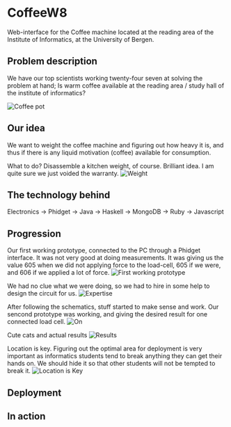 CoffeeW8
========

Web-interface for the Coffee machine located at the reading area of the 
Institute of Informatics, at the University of Bergen.

Problem description
-------------------

We have our top scientists working twenty-four seven at solving the problem at
hand; Is warm coffee available at the reading area / study hall of the institute
of informatics? 

![Coffee pot](https://lh5.googleusercontent.com/-Aw_DG2tbNiA/UEdubrThDCI/AAAAAAAACa8/3l3VF2lgjoU/s1296/IMG_20120905_172201.jpg)


Our idea
--------

We want to weight the coffee machine and figuring out how heavy it is, and thus if
there is any liquid motivation (coffee) available for consumption. 

What to do? Disassemble a kitchen weight, of course. Brilliant idea. 
I am quite sure we just voided the warranty.
![Weight](https://lh4.googleusercontent.com/-2newWaUs4z0/UEdzPrPu7vI/AAAAAAAACcI/gCpc-Pmcq94/s1296/IMG_20120905_174252.jpg)


The technology behind
---------------------

Electronics -> Phidget -> Java -> Haskell -> MongoDB -> Ruby -> Javascript

Progression
-----------

Our first working prototype, connected to the PC through a Phidget interface.
It was not very good at doing measurements. It was giving us the value 605 
when we did not applying force to the load-cell, 605 if we were, and 606 if
we applied a lot of force.
![First working prototype](https://lh6.googleusercontent.com/-huSx9e1iCB8/UEefUFDSqQI/AAAAAAAACiw/Dh6FEEvpVUI/s1296/IMG_20120905_205014.jpg)


We had no clue what we were doing, so we had to hire in some help to design 
the circuit for us.
![Expertise](https://raw.github.com/veiset/CoffeeW8/master/docs/veiecelle-diff-amp.gif)


After following the schematics, stuff started to make sense and work. 
Our sencond prototype was working, and giving the desired result for one
connected load cell. 
![On](https://lh3.googleusercontent.com/-D8EEIymfn8A/UHGMGbcWH9I/AAAAAAAADI4/Cco2YCkzaYU/s972/IMG_20121007_160356.jpg)

Cute cats and actual results
![Results](https://lh6.googleusercontent.com/-pIGLVbaNEbg/UHGPpFVk7aI/AAAAAAAADKE/5zcwDlEJZOQ/s972/IMG_20121007_161913.jpg)


Location is key. Figuring out the optimal area for deployment is very
important as informatics students tend to break anything they can get
their hands on. We should hide it so that other students will not be
tempted to break it.
![Location is Key](https://lh5.googleusercontent.com/-VJWDo9LpVQg/UHGUm-76L6I/AAAAAAAADLs/1vceDCwSf4g/s972/IMG_20121007_164024.jpg)


Deployment
----------


In action
---------



